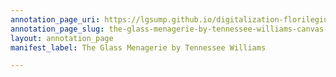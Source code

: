 ```yaml
---
annotation_page_uri: https://lgsump.github.io/digitalization-florilegium/annotations/the-glass-menagerie-by-tennessee-williams-canvas-1-44-710313.json
annotation_page_slug: the-glass-menagerie-by-tennessee-williams-canvas-1-44-710313
layout: annotation_page
manifest_label: The Glass Menagerie by Tennessee Williams

---
```

